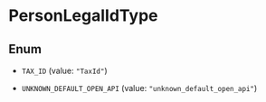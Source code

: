

# PersonLegalIdType

## Enum


* `TAX_ID` (value: `"TaxId"`)

* `UNKNOWN_DEFAULT_OPEN_API` (value: `"unknown_default_open_api"`)




